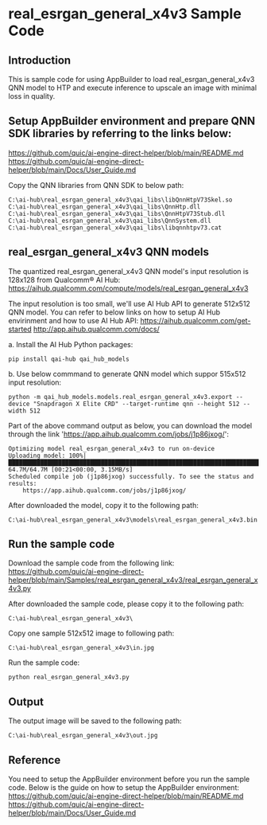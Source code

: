 # real_esrgan_general_x4v3 Sample Code

## Introduction
This is sample code for using AppBuilder to load real_esrgan_general_x4v3 QNN model to HTP and execute inference to upscale an image with minimal loss in quality. 

## Setup AppBuilder environment and prepare QNN SDK libraries by referring to the links below: 
https://github.com/quic/ai-engine-direct-helper/blob/main/README.md <br>
https://github.com/quic/ai-engine-direct-helper/blob/main/Docs/User_Guide.md

Copy the QNN libraries from QNN SDK to below path:
```
C:\ai-hub\real_esrgan_general_x4v3\qai_libs\libQnnHtpV73Skel.so
C:\ai-hub\real_esrgan_general_x4v3\qai_libs\QnnHtp.dll
C:\ai-hub\real_esrgan_general_x4v3\qai_libs\QnnHtpV73Stub.dll
C:\ai-hub\real_esrgan_general_x4v3\qai_libs\QnnSystem.dll
C:\ai-hub\real_esrgan_general_x4v3\qai_libs\libqnnhtpv73.cat
```

## real_esrgan_general_x4v3 QNN models
The quantized real_esrgan_general_x4v3 QNN model's input resolution is 128x128 from Qualcomm® AI Hub:
https://aihub.qualcomm.com/compute/models/real_esrgan_general_x4v3

The input resolution is too small, we'll use AI Hub API to generate 512x512 QNN model.
You can refer to below links on how to setup AI Hub envirinment and how to use AI Hub API:
https://aihub.qualcomm.com/get-started
http://app.aihub.qualcomm.com/docs/

a. Install the AI Hub Python packages:
```
pip install qai-hub qai_hub_models
```

b. Use below commmand to generate QNN model which suppor 515x512 input resolution:
```
python -m qai_hub_models.models.real_esrgan_general_x4v3.export --device "Snapdragon X Elite CRD" --target-runtime qnn --height 512 --width 512
```

Part of the above command output as below, you can download the model through the link 'https://app.aihub.qualcomm.com/jobs/j1p86jxog/':
```
Optimizing model real_esrgan_general_x4v3 to run on-device
Uploading model: 100%|█████████████████████████████████████████████████████████████████████████████████████████████████████████████████████████████████████████████████████| 64.7M/64.7M [00:21<00:00, 3.15MB/s]
Scheduled compile job (j1p86jxog) successfully. To see the status and results:
    https://app.aihub.qualcomm.com/jobs/j1p86jxog/
```
After downloaded the model, copy it to the following path:
```
C:\ai-hub\real_esrgan_general_x4v3\models\real_esrgan_general_x4v3.bin
```

## Run the sample code
Download the sample code from the following link:
https://github.com/quic/ai-engine-direct-helper/blob/main/Samples/real_esrgan_general_x4v3/real_esrgan_general_x4v3.py

After downloaded the sample code, please copy it to the following path:
```
C:\ai-hub\real_esrgan_general_x4v3\
```

Copy one sample 512x512 image to following path:
```
C:\ai-hub\real_esrgan_general_x4v3\in.jpg
```

Run the sample code:
```
python real_esrgan_general_x4v3.py
```

## Output
The output image will be saved to the following path:
```
C:\ai-hub\real_esrgan_general_x4v3\out.jpg
```

## Reference
You need to setup the AppBuilder environment before you run the sample code. Below is the guide on how to setup the AppBuilder environment:
https://github.com/quic/ai-engine-direct-helper/blob/main/README.md
https://github.com/quic/ai-engine-direct-helper/blob/main/Docs/User_Guide.md
